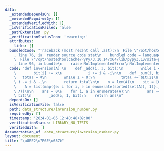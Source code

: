 ```yaml
---
data:
  _extendedDependsOn: []
  _extendedRequiredBy: []
  _extendedVerifiedWith: []
  _isVerificationFailed: false
  _pathExtension: py
  _verificationStatusIcon: ':warning:'
  attributes:
    links: []
  bundledCode: "Traceback (most recent call last):\n  File \"/opt/hostedtoolcache/PyPy/3.10.14/x64/lib/pypy3.10/site-packages/onlinejudge_verify/documentation/build.py\"\
    , line 76, in _render_source_code_stat\n    bundled_code = language.bundle(\n\
    \  File \"/opt/hostedtoolcache/PyPy/3.10.14/x64/lib/pypy3.10/site-packages/onlinejudge_verify/languages/python.py\"\
    , line 96, in bundle\n    raise NotImplementedError\nNotImplementedError\n"
  code: "def inversion(A):\n    def _add(i, x, bit):\n        while i <= n:\n    \
    \        bit[i] += x\n            i += i & -i\n\n    def _sum(i, bit):\n     \
    \   total = 0\n        while i > 0:\n            total += bit[i]\n           \
    \ i -= i & -i\n        return total\n\n    n = len(A)\n    bit = [0] * (n + 1)\n\
    \    A = list(map({e: i for i, e in enumerate(sorted(set(A)), 1)}.__getitem__,\
    \ A))\n\n    ans = 0\n    for i, a in enumerate(A):\n        ans += i - _sum(a,\
    \ bit)\n        _add(a, 1, bit)\n    return ans\n"
  dependsOn: []
  isVerificationFile: false
  path: data_structure/inversion_number.py
  requiredBy: []
  timestamp: '2024-01-05 12:48:48+09:00'
  verificationStatus: LIBRARY_NO_TESTS
  verifiedWith: []
documentation_of: data_structure/inversion_number.py
layout: document
title: "\u8EE2\u7F6E\u6570"
---
```

